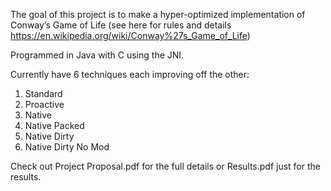 ﻿The goal of this project is to make a hyper-optimized implementation of Conway’s Game of Life (see here for rules and details https://en.wikipedia.org/wiki/Conway%27s_Game_of_Life) 


Programmed in Java with C using the JNI.


Currently have 6 techniques each improving off the other: 
1. Standard
2. Proactive
3. Native
4. Native Packed
5. Native Dirty
6. Native Dirty No Mod

Check out Project Proposal.pdf for the full details or Results.pdf just for the results.